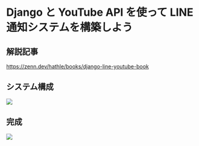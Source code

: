 # Django と YouTube API を使って LINE 通知システムを構築しよう

## 解説記事

https://zenn.dev/hathle/books/django-line-youtube-book

## システム構成

![](https://storage.googleapis.com/zenn-user-upload/ff3d91350a05-20240512.png)

## 完成

![](https://storage.googleapis.com/zenn-user-upload/74bccd6268fd-20240512.gif)
